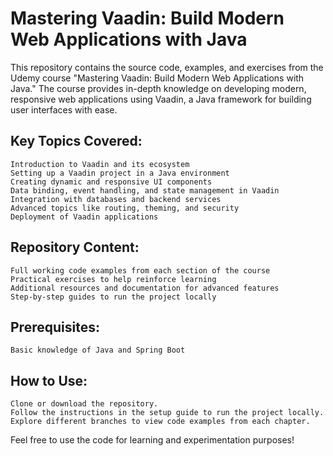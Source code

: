 # Mastering Vaadin: Build Modern Web Applications with Java

This repository contains the source code, examples, and exercises from the Udemy course "Mastering Vaadin: Build Modern Web Applications with Java." The course provides in-depth knowledge on developing modern, responsive web applications using Vaadin, a Java framework for building user interfaces with ease.

## Key Topics Covered:

    Introduction to Vaadin and its ecosystem
    Setting up a Vaadin project in a Java environment
    Creating dynamic and responsive UI components
    Data binding, event handling, and state management in Vaadin
    Integration with databases and backend services
    Advanced topics like routing, theming, and security
    Deployment of Vaadin applications

## Repository Content:

    Full working code examples from each section of the course
    Practical exercises to help reinforce learning
    Additional resources and documentation for advanced features
    Step-by-step guides to run the project locally

## Prerequisites:

    Basic knowledge of Java and Spring Boot

## How to Use:

    Clone or download the repository.
    Follow the instructions in the setup guide to run the project locally.
    Explore different branches to view code examples from each chapter.

Feel free to use the code for learning and experimentation purposes!
